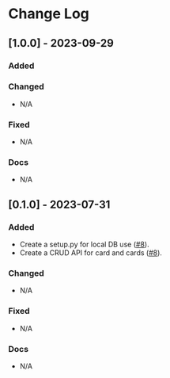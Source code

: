 # Change Log


## [1.0.0] - 2023-09-29

### Added


### Changed

- N/A

### Fixed

- N/A

### Docs

- N/A


## [0.1.0] - 2023-07-31

### Added

- Create a setup.py for local DB use ([#8](https://github.com/arcavios/scooze/pull/8)).
- Create a CRUD API for card and cards ([#8](https://github.com/arcavios/scooze/pull/8)).

### Changed

- N/A

### Fixed

- N/A

### Docs

- N/A

